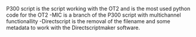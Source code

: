 P300 script is the script working with the OT2 and is the most used python code for the OT2
-MIC is a branch of the P300 script with multichannel functionallity
-Directscript is the removal of the filename and some metadata to work with the Directscriptmaker software.
